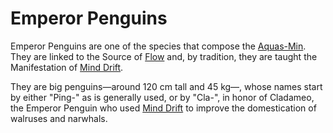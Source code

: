 # Emperor Penguins
Emperor Penguins are one of the species that compose the <a href='#' class='note-link' data-id='Aquas-Min' onclick="Shiny.setInputValue('linked_doc_click', 'Aquas-Min', {priority: 'event'}); return false;">Aquas-Min</a>. They are linked to the Source of <a href='#' class='note-link' data-id='Flow' onclick="Shiny.setInputValue('linked_doc_click', 'Flow', {priority: 'event'}); return false;">Flow</a> and, by tradition, they are taught the Manifestation of <a href='#' class='note-link' data-id='Mind Drift' onclick="Shiny.setInputValue('linked_doc_click', 'Mind Drift', {priority: 'event'}); return false;">Mind Drift</a>.

They are big penguins—around 120 cm tall and 45 kg—, whose names start by either "Ping-" as is generally used, or by "Cla-", in honor of Cladameo, the Emperor Penguin who used <a href='#' class='note-link' data-id='Mind Drift' onclick="Shiny.setInputValue('linked_doc_click', 'Mind Drift', {priority: 'event'}); return false;">Mind Drift</a> to improve the domestication of walruses and narwhals.
